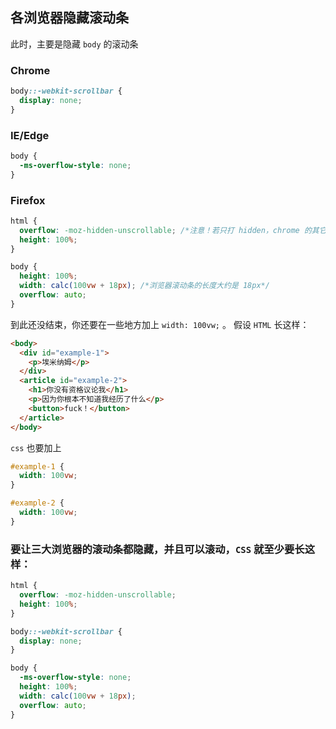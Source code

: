## 各浏览器隐藏滚动条
  此时，主要是隐藏 `body` 的滚动条

### Chrome
```css
body::-webkit-scrollbar {
  display: none;
}
```

### IE/Edge
```css
body {
  -ms-overflow-style: none;
}
```

### Firefox
```css
html {
  overflow: -moz-hidden-unscrollable; /*注意！若只打 hidden，chrome 的其它 hidden 会出问题*/
  height: 100%;
}

body {
  height: 100%;
  width: calc(100vw + 18px); /*浏览器滚动条的长度大约是 18px*/
  overflow: auto;
}
```
到此还没结束，你还要在一些地方加上 `width: 100vw;` 。
假设 `HTML` 长这样：
```html
<body>
  <div id="example-1">
    <p>埃米纳姆</p>
  </div>
  <article id="example-2">
    <h1>你没有资格议论我</h1>
    <p>因为你根本不知道我经历了什么</p>
    <button>fuck！</button>
  </article>
</body>
```
 `css` 也要加上
```css
#example-1 {
  width: 100vw;
}

#example-2 {
  width: 100vw;
}
```

### 要让三大浏览器的滚动条都隐藏，并且可以滚动，`CSS` 就至少要长这样：
```css
html {
  overflow: -moz-hidden-unscrollable;
  height: 100%;
}

body::-webkit-scrollbar {
  display: none;
}

body {
  -ms-overflow-style: none;
  height: 100%;
  width: calc(100vw + 18px);
  overflow: auto;
}
```